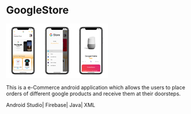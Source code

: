 # GoogleStore

<img src="home.png" height="150"/><img src="menu.png" height="150"/><img src="details.png" height="150"/>
 
This is a e-Commerce android application which allows the users to place orders of different google products and receive them at their doorsteps.

Android Studio| Firebase| Java| XML
